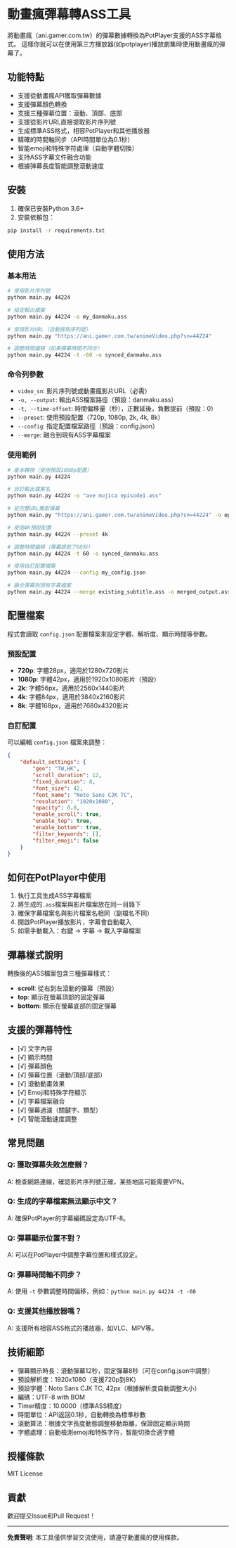 # 動畫瘋彈幕轉ASS工具

將動畫瘋（ani.gamer.com.tw）的彈幕數據轉換為PotPlayer支援的ASS字幕格式。
這樣你就可以在使用第三方播放器(如potplayer)播放劇集時使用動畫瘋的彈幕了。

## 功能特點

- 支援從動畫瘋API獲取彈幕數據
- 支援彈幕顏色轉換
- 支援三種彈幕位置：滾動、頂部、底部
- 支援從影片URL直接提取影片序列號
- 生成標準ASS格式，相容PotPlayer和其他播放器
- 精確的時間軸同步（API時間單位為0.1秒）
- 智能emoji和特殊字符處理（自動字體切換）
- 支持ASS字幕文件融合功能
- 根據弹幕長度智能調整滾動速度

## 安裝

1. 確保已安裝Python 3.6+
2. 安裝依賴包：
```bash
pip install -r requirements.txt
```

## 使用方法

### 基本用法

```bash
# 使用影片序列號
python main.py 44224

# 指定輸出檔案
python main.py 44224 -o my_danmaku.ass

# 使用影片URL（自動提取序列號）
python main.py "https://ani.gamer.com.tw/animeVideo.php?sn=44224"

# 調整時間偏移（如果彈幕時間不同步）
python main.py 44224 -t -60 -o synced_danmaku.ass
```

### 命令列參數

- `video_sn`: 影片序列號或動畫瘋影片URL（必需）
- `-o, --output`: 輸出ASS檔案路徑（預設：danmaku.ass）
- `-t, --time-offset`: 時間偏移量（秒），正數延後，負數提前（預設：0）
- `--preset`: 使用預設配置（720p, 1080p, 2k, 4k, 8k）
- `--config`: 指定配置檔案路徑（預設：config.json）
- `--merge`: 融合到現有ASS字幕檔案

### 使用範例

```bash
# 基本轉換（使用預設1080p配置）
python main.py 44224

# 自訂輸出檔案名
python main.py 44224 -o "ave mujica episode1.ass"

# 從完整URL獲取彈幕
python main.py "https://ani.gamer.com.tw/animeVideo.php?sn=44224" -o episode1.ass

# 使用4K預設配置
python main.py 44224 --preset 4k

# 調整時間偏移（彈幕提前了60秒）
python main.py 44224 -t 60 -o synced_danmaku.ass

# 使用自訂配置檔案
python main.py 44224 --config my_config.json

# 融合彈幕到現有字幕檔案
python main.py 44224 --merge existing_subtitle.ass -o merged_output.ass
```

## 配置檔案

程式會讀取 `config.json` 配置檔案來設定字體、解析度、顯示時間等參數。

### 預設配置

- **720p**: 字體28px，適用於1280x720影片
- **1080p**: 字體42px，適用於1920x1080影片（預設）
- **2k**: 字體56px，適用於2560x1440影片
- **4k**: 字體84px，適用於3840x2160影片  
- **8k**: 字體168px，適用於7680x4320影片

### 自訂配置

可以編輯 `config.json` 檔案來調整：

```json
{
    "default_settings": {
        "geo": "TW,HK",
        "scroll_duration": 12,
        "fixed_duration": 8,
        "font_size": 42,
        "font_name": "Noto Sans CJK TC",
        "resolution": "1920x1080",
        "opacity": 0.8,
        "enable_scroll": true,
        "enable_top": true,
        "enable_bottom": true,
        "filter_keywords": [],
        "filter_emoji": false
    }
}
```

## 如何在PotPlayer中使用

1. 執行工具生成ASS字幕檔案
2. 將生成的`.ass`檔案與影片檔案放在同一目錄下
3. 確保字幕檔案名與影片檔案名相同（副檔名不同）
4. 開啟PotPlayer播放影片，字幕會自動載入
5. 如需手動載入：右鍵 → 字幕 → 載入字幕檔案

## 彈幕樣式說明

轉換後的ASS檔案包含三種彈幕樣式：

- **scroll**: 從右到左滾動的彈幕（預設）
- **top**: 顯示在螢幕頂部的固定彈幕
- **bottom**: 顯示在螢幕底部的固定彈幕

## 支援的彈幕特性

- [√] 文字內容
- [√] 顯示時間
- [√] 彈幕顏色
- [√] 彈幕位置（滾動/頂部/底部）
- [√] 滾動動畫效果
- [√] Emoji和特殊字符顯示
- [√] 字幕檔案融合
- [√] 彈幕過濾（關鍵字、類型）
- [√] 智能滾動速度調整

## 常見問題

### Q: 獲取彈幕失敗怎麼辦？
A: 檢查網路連線，確認影片序列號正確，某些地區可能需要VPN。

### Q: 生成的字幕檔案無法顯示中文？
A: 確保PotPlayer的字幕編碼設定為UTF-8。

### Q: 彈幕顯示位置不對？
A: 可以在PotPlayer中調整字幕位置和樣式設定。

### Q: 彈幕時間軸不同步？
A: 使用 `-t` 參數調整時間偏移，例如：`python main.py 44224 -t -60`

### Q: 支援其他播放器嗎？
A: 支援所有相容ASS格式的播放器，如VLC、MPV等。

## 技術細節

- 彈幕顯示時長：滾動彈幕12秒，固定彈幕8秒（可在config.json中調整）
- 預設解析度：1920x1080（支援720p到8K）
- 預設字體：Noto Sans CJK TC, 42px（根據解析度自動調整大小）
- 編碼：UTF-8 with BOM
- Timer精度：10.0000（標準ASS精度）
- 時間單位：API返回0.1秒，自動轉換為標準秒數
- 滾動算法：根據文字長度動態調整移動距離，保證固定顯示時間
- 字體處理：自動檢測emoji和特殊字符，智能切換合適字體

## 授權條款

MIT License

## 貢獻

歡迎提交Issue和Pull Request！

---

**免責聲明**: 本工具僅供學習交流使用，請遵守動畫瘋的使用條款。
